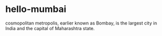 # hello-mumbai
 cosmopolitan metropolis, earlier known as Bombay, is the largest city in India and the capital of Maharashtra state.
